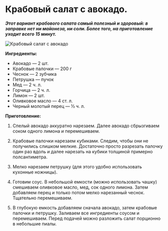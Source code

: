 # Крабовый салат с авокадо.

_**Этот вариант крабового салата самый полезный и здоровый: в заправке нет ни майонеза, ни соли. Более того, на приготовление уходит всего 15 минут.**_

![Крабовый салат с авокадо](/images/Kulinar/Salad/krab_salad_03.png 'Крабовый салат с авокадо')

**Ингредиенты:**

- Авокадо — 2 шт.
- Крабовые палочки — 200 г
- Чеснок — 2 зубчика
- Петрушка — пучок
- Мед — 2 ч. л.
- Горчица — 2 ч. л.
- Лимон — 2 шт.
- Оливковое масло — 4 ст. л.
- Черный молотый перец — ½ ч. л.

**Приготовление:**

1. Спелый авокадо аккуратно нарезаем. Далее авокадо сбрызгиваем соком одного лимона и перемешиваем.

2. Крабовые палочки нарезаем кубиками. Следим, чтобы они не получились слишком мелкие. Достаточно просто разрезать палочку один раз вдоль и далее нарезать на кубики толщиной примерно полсантиметра.

3. Мелко нарезаем петрушку (для этого удобно использовать кухонные ножницы).

4. Готовим соус. В небольшой емкости (можно использовать чашку) смешиваем оливковое масло, мед, сок одного лимона. Затем добавляем перец и только потом мелко нарезанный чеснок. Тщательно перемешиваем.

5. В глубокую емкость добавляем сначала авокадо, затем крабовые палочки и петрушку. Заливаем все ингредиенты соусом и перемешиваем. Перед подачей можно разложить салат порционно в небольшие пиалы.
